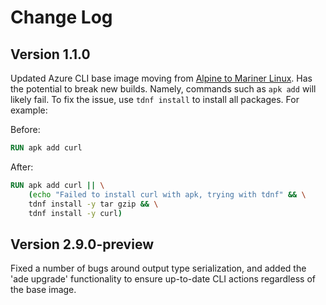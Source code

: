 # Change Log

## Version 1.1.0
Updated Azure CLI base image moving from [Alpine to Mariner Linux](https://techcommunity.microsoft.com/blog/azuretoolsblog/azure-cli-docker-container-base-linux-image-is-now-azure-linux/4236248). Has the potential to break new builds. Namely, commands such as `apk add` will likely fail. To fix the issue, use `tdnf install` to install all packages. For example:

Before:
```dockerfile
RUN apk add curl
```

After:
```dockerfile
RUN apk add curl || \
    (echo "Failed to install curl with apk, trying with tdnf" && \
    tdnf install -y tar gzip && \
    tdnf install -y curl)
```

## Version 2.9.0-preview
Fixed a number of bugs around output type serialization, and added the 'ade upgrade' functionality to ensure up-to-date CLI actions regardless of the base image.
